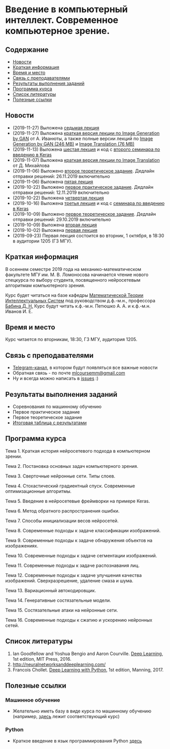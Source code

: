 # Введение в компьютерный интеллект. Современное компьютерное зрение.

## Содержание
* [Новости](#news)
* [Краткая информация](#info)
* [Время и место](#ww)
* [Связь с преподавателями](#feedback)
* [Результаты выполнения заданий](#marks)
* [Программа курса](#program)
* [Список литературы](#lit)
* [Полезные ссылки](#links)
## <a name="news" /> Новости
* (2019-11-27) Выложена [седьмая лекция](lec/lecture07.pdf)
* (2019-11-27) Выложена [краткая версия лекции по Image Generation by GAN](lec/Image_Generation_by_GAN.pdf) от А. Иванюты, а также полные версии лекций по [Image Generation by GAN (246 MB)](https://drive.google.com/open?id=1gJizfyVxURgT21CVD10e6RfrZQJF1BQv) и [Image Translation (76 MB)](https://drive.google.com/open?id=1ldrLTkKqAIKw5gCvERBXVR5rLhi5piOz)
* (2019-11-13) Выложена [шестая лекция](lec/lecture06.pdf) и код с [второго семинара по введению в Keras](seminars/02_mnist_keras_tutorial_generators_and_callbacks.ipynb)
* (2019-11-07) Выложена [краткая версия лекции по Image Translation](lec/Image_Translation.pdf) от Д. Михайлова
* (2019-11-06) Выложено [второе теоретическое задание](assignments/theory02.pdf). Дедлайн отправки решений: 26.11.2019 включительно
* (2019-11-06) Выложена [пятая лекция](lec/lecture05.pdf)
* (2019-10-22) Выложено [первое практическое задание](assignments/programming01.ipynb). Дедлайн отправки решений: 12.11.2019 включительно
* (2019-10-22) Выложена [четвертая лекция](lec/lecture04.pdf)
* (2019-10-16) Выложена [третья лекция](lec/lecture03.pdf) и код с [семинара по введению в Keras](seminars/01_keras_intro.ipynb)
* (2019-10-09) Выложено [первое теоретическое задание](assignments/theory01.pdf). Дедлайн отправки решений: 29.10.2019 включительно
* (2019-10-09) Выложена [вторая лекция](lec/lecture02.pdf)
* (2019-10-02) Выложена [первая лекция](lec/lecture01.pdf)
* (2019-09-23) Первая лекция состоится во вторник, 1 октября, в 18:30 в аудитории 1205 (ГЗ МГУ).
## <a name="info" /> Краткая информация 
В осеннем семестре 2019 года на механико-математическом факультете МГУ им. М. В. Ломоносова начинается чтение нового спецкурса по выбору студента, посвященного нейросетевым алгоритмам компьютерного зрения. 

Курс будет читаться на базе кафедры [Математической Теории Интеллектуальных Систем](http://intsys.msu.ru) под руководством д.ф.-м.н., профессора [Бабина Д. Н.](http://intsys.msu.ru/staff/babin/) Курс будут читать к.ф.-м.н. Петюшко А. А. и к.ф.-м.н. Иванов И. Е.
## <a name="ww" /> Время и место 
Курс читается по вторникам, 18:30, ГЗ МГУ, аудитория 1205. 
## <a name="feedback" /> Связь с преподавателями
* [Telegram-канал](https://t.me/joinchat/AAAAAEUmx5cJLOdLXsOt8g), в котором будут появляться все важные новости
* Обратная связь - по почте mlcoursemm@gmail.com
* Ну и всегда можно написать в [issues](https://github.com/mlcoursemm/cvcoursemm2019autumn/issues) :)
## <a name="marks" /> Результаты выполнения заданий
* Соревнования по машинному обучению
* Первое практическое задание
* Первое теоретическое задание
* [Итоговая таблица с результатами](https://docs.google.com/spreadsheets/d/1i3ahmbSfCHeEEvsG7PFfaHqrQTRxUrF2BF4hw4xNydM/edit#gid=0)
## <a name="program" /> Программа курса 
Тема 1.
Краткая история нейросетевого подхода в компьютерном зрении.

Тема 2.
Постановка основных задач компьютерного зрения.

Тема 3.
Сверточные нейронные сети. Типы слоев.

Тема 4.
Стохастический градиентный спуск. Современные оптимизационные алгоритмы.

Тема 5.
Введение в нейросетевые фреймворки на примере Keras.

Тема 6.
Метод обратного распространения ошибки.

Тема 7.
Способы инициализации весов нейросетей.

Тема 8.
Современные подходы к задаче классификации изображений. 

Тема 9.
Современные подходы к задаче обнаружения объектов на изображениях.

Тема 10.
Современные подходы к задаче сегментации изображений.

Тема 11.
Современные подходы к задаче распознавания лиц.

Тема 12.
Современные подходы к задаче улучшения качества изображений. Сверхразрешение, удаление смаза и шума.

Тема 13.
Вариационный автокодировщик.

Тема 14.
Генеративные состязательные модели.

Тема 15.
Состязательные атаки на нейронные сети.

Тема 16.
Современные подходы к сжатию и ускорению нейронных сетей.
## <a name="lit" /> Список литературы
1. Ian Goodfellow and Yoshua Bengio and Aaron Courville. [Deep Learning](https://www.deeplearningbook.org), 1st edition, MIT Press, 2016.
2. http://neuralnetworksanddeeplearning.com/
3. Francois Chollet. [Deep Learning with Python](http://faculty.neu.edu.cn/yury/AAI/Textbook/Deep%20Learning%20with%20Python.pdf), 1st edition, Manning, 2017.
## <a name="links" /> Полезные ссылки 
### Машинное обучение
* Желательно иметь базу в виде курса по машинному обучению (например, [здесь](https://github.com/mlcoursemm/mlcoursemm2019spring) лежит соответствующий курс)
### Python
* Краткое введение в язык программирования Python [здесь](https://github.com/mlcoursemm/mlcoursemm2019spring/blob/master/prac/Python_intro.ipynb)
